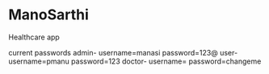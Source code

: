 # ManoSarthi
Healthcare app

current passwords
admin-
username=manasi
password=123@
user-
username=pmanu
password=123
doctor-
username=
password=changeme
